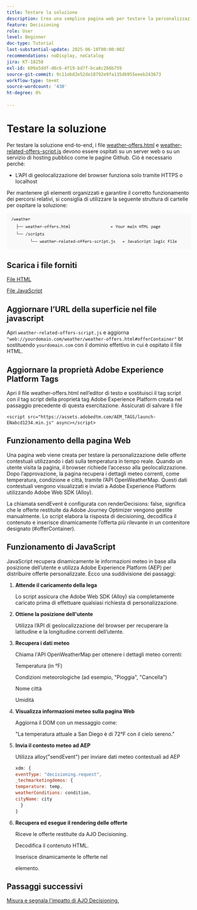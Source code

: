 ```yaml
---
title: Testare la soluzione
description: Crea una semplice pagina web per testare la personalizzazione delle offerte contestuali utilizzando i dati sulla temperatura in tempo reale.
feature: Decisioning
role: User
level: Beginner
doc-type: Tutorial
last-substantial-update: 2025-06-10T00:00:00Z
recommendations: noDisplay, noCatalog
jira: KT-18258
exl-id: 609a5ddf-d6c6-4f19-bd7f-bca8c266b759
source-git-commit: 9c11ebd2e52de18792e9fa135db955eeeb243673
workflow-type: tm+mt
source-wordcount: '430'
ht-degree: 0%

---
```


# Testare la soluzione

Per testare la soluzione end-to-end, i file [weather-offers.html](assets/weather-offers.html) e [weather-related-offers-script.js](assets/weather-related-offers-script.js) devono essere ospitati su un server web o su un servizio di hosting pubblico come le pagine Github. Ciò è necessario perché:
- L’API di geolocalizzazione del browser funziona solo tramite HTTPS o localhost

Per mantenere gli elementi organizzati e garantire il corretto funzionamento dei percorsi relativi, si consiglia di utilizzare la seguente struttura di cartelle per ospitare la soluzione:

![struttura-cartella](assets/folder-structure.png)

## Scarica i file forniti

[File HTML](assets/weather-offers.html)

[File JavaScript](assets/weather-related-offers-script.js)


## Aggiornare l’URL della superficie nel file javascript

Apri `weather-related-offers-script.js` e aggiorna ` "web://yourdomain.com/weather/weather-offers.html#offerContainer"` bt sostituendo `yourdomain.com` con il dominio effettivo in cui è ospitato il file HTML.

## Aggiornare la proprietà Adobe Experience Platform Tags

Apri il file weather-offers.html nell’editor di testo e sostituisci il tag script con il tag script della proprietà tag Adobe Experience Platform creata nel passaggio precedente di questa esercitazione. Assicurati di salvare il file

```
<script src="https://assets.adobedtm.com/AEM_TAGS/launch-ENabcd1234.min.js" async></script>
```



## Funzionamento della pagina Web

Una pagina web viene creata per testare la personalizzazione delle offerte contestuali utilizzando i dati sulla temperatura in tempo reale. Quando un utente visita la pagina, il browser richiede l’accesso alla geolocalizzazione. Dopo l’approvazione, la pagina recupera i dettagli meteo correnti, come temperatura, condizione e città, tramite l’API OpenWeatherMap. Questi dati contestuali vengono visualizzati e inviati a Adobe Experience Platform utilizzando Adobe Web SDK (Alloy).

La chiamata sendEvent è configurata con renderDecisions: false, significa che le offerte restituite da Adobe Journey Optimizer vengono gestite manualmente. Lo script elabora la risposta di decisioning, decodifica il contenuto e inserisce dinamicamente l’offerta più rilevante in un contenitore designato (#offerContainer).

## Funzionamento di JavaScript

JavaScript recupera dinamicamente le informazioni meteo in base alla posizione dell’utente e utilizza Adobe Experience Platform (AEP) per distribuire offerte personalizzate. Ecco una suddivisione dei passaggi:

1. **Attende il caricamento della lega**

   Lo script assicura che Adobe Web SDK (Alloy) sia completamente caricato prima di effettuare qualsiasi richiesta di personalizzazione.

2. **Ottiene la posizione dell&#39;utente**

   Utilizza l’API di geolocalizzazione del browser per recuperare la latitudine e la longitudine correnti dell’utente.

3. **Recupera i dati meteo**

   Chiama l&#39;API OpenWeatherMap per ottenere i dettagli meteo correnti:

   Temperatura (in °F)

   Condizioni meteorologiche (ad esempio, &quot;Pioggia&quot;, &quot;Cancella&quot;)

   Nome città

   Umidità

4. **Visualizza informazioni meteo sulla pagina Web**

   Aggiorna il DOM con un messaggio come:

   &quot;La temperatura attuale a San Diego è di 72°F con il cielo sereno.&quot;

5. **Invia il contesto meteo ad AEP**

   Utilizza alloy(&quot;sendEvent&quot;) per inviare dati meteo contestuali ad AEP

   ```javascript
   xdm: {
   eventType: "decisioning.request",
   _techmarketingdemos: {
   temperature: temp,
   weatherConditions: condition,
   cityName: city
     }
   }
   ```

6. **Recupera ed esegue il rendering delle offerte**

   Riceve le offerte restituite da AJO Decisioning.

   Decodifica il contenuto HTML.

   Inserisce dinamicamente le offerte nel <div id="offerContainer"> elemento.

## Passaggi successivi

[Misura e segnala l&#39;impatto di AJO Decisioning.](https://experienceleague.adobe.com/en/docs/journey-optimizer-learn/reporting-on-ajo-od/introduction)

